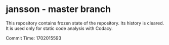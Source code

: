 # jansson - master branch

This repository contains frozen state of the repository.
Its history is cleared. It is used only for static code
analysis with Codacy.

Commit Time: 1702015593